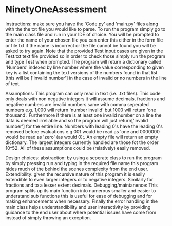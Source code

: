 # NinetyOneAssessment

Instructions: make sure you have the 'Code.py' and 'main.py' files along with the the txt file you would like to parse. To run the program simply go to the main class file and run in your IDE of choice. You will be prompted to enter the name of your chosen file you can enter this either in the form file or file.txt if the name is incorrect or the file cannot be found you will be asked to try again. Note that the provided Test input cases are given in the Test.txt text file provided so in order to check those simply run the program and type Test when prompted. The program will return a dictionary called 'Numbers' indexed by line number where the value corresponding to given key is a list containing the text versions of the numbers found in that list (this will be ['invalid number'] in the case of invalid or no numbers in the line of text.

Assumptions: This program can only read in text (i.e. .txt files). This code only deals with non negative integers it will assume decimals, fractions and negative numbers are invalid numbers same with comma seperated numbers e.g. 1,000 will return 'number invalid' but 1000 will return 'one thousand'. Furthermore if there is at least one invalid number on a line the data is deemed irreliable and so the program will just return['invalid number'] for the entire line. Numbers with leading 0's have the leading 0's removed before evaluations e.g 001 would be read as 'one and 0000000 would be read as 'zero' (as would 0);. An empty file will return an empty dictionary. The largest integers currently handled are those fot the order 10^52. All of these assumptions could be (relatively) easily removed. 

Design choices: abstraction: by using a seperate class to run the program by simply pressing run and typing in the required file name this program hides much of the behind the scenes complexity from the end user. Extendibility: given the recursive nature of this program it is easily extendible to even larger integers or to negative integers. Similarly for fractions and to a lesser extent decimals. Debugging/maintanence: This program splits up its main function into numerous smaller and easier to understand sub functions this is useful for ease of debugging and for making enhancements when necessary. Finally the error handling in the main class helps understandibility and user interactivity by providing guidance to the end user about where potential issues have come from instead of simply throwing an exception. 
